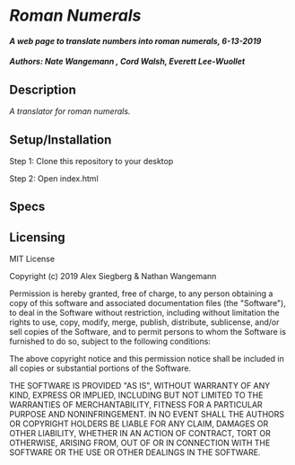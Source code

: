 # _Roman Numerals_

#### _A web page to translate numbers into roman numerals, 6-13-2019_

#### _Authors: Nate Wangemann , Cord Walsh, Everett Lee-Wuollet_

## Description

_A translator for roman numerals._

## Setup/Installation

Step 1: Clone this repository to your desktop

Step 2: Open index.html

## Specs



## Licensing

MIT License

Copyright (c) 2019 Alex Siegberg & Nathan Wangemann

Permission is hereby granted, free of charge, to any person obtaining a copy
of this software and associated documentation files (the "Software"), to deal
in the Software without restriction, including without limitation the rights
to use, copy, modify, merge, publish, distribute, sublicense, and/or sell
copies of the Software, and to permit persons to whom the Software is
furnished to do so, subject to the following conditions:

The above copyright notice and this permission notice shall be included in all
copies or substantial portions of the Software.

THE SOFTWARE IS PROVIDED "AS IS", WITHOUT WARRANTY OF ANY KIND, EXPRESS OR
IMPLIED, INCLUDING BUT NOT LIMITED TO THE WARRANTIES OF MERCHANTABILITY,
FITNESS FOR A PARTICULAR PURPOSE AND NONINFRINGEMENT. IN NO EVENT SHALL THE
AUTHORS OR COPYRIGHT HOLDERS BE LIABLE FOR ANY CLAIM, DAMAGES OR OTHER
LIABILITY, WHETHER IN AN ACTION OF CONTRACT, TORT OR OTHERWISE, ARISING FROM,
OUT OF OR IN CONNECTION WITH THE SOFTWARE OR THE USE OR OTHER DEALINGS IN THE
SOFTWARE.
